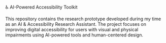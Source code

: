 ♿ AI-Powered Accessibility Toolkit

This repository contains the research prototype developed during my time as an AI & Accessibility Research Assistant. The project focuses on improving digital accessibility for users with visual and physical impairments using AI-powered tools and human-centered design.

